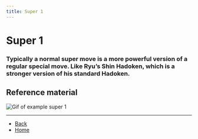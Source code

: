 ```yaml
---
title: Super 1
---
```


# Super 1

### Typically a normal super move is a more powerful version of a regular special move. Like Ryu’s Shin Hadoken, which is a stronger version of his standard Hadoken.

## Reference material

![Gif of example super 1](https://sncommunity.github.com/req/assets/images/comboish.gif)

---

- [Back](../supers)
- [Home](../../)
